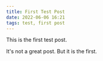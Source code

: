 ```yaml
---
title: First Test Post
date: 2022-06-06 16:21
tags: test, first post
---
```


This is the first test post.

It's not a great post. But it is the first.
